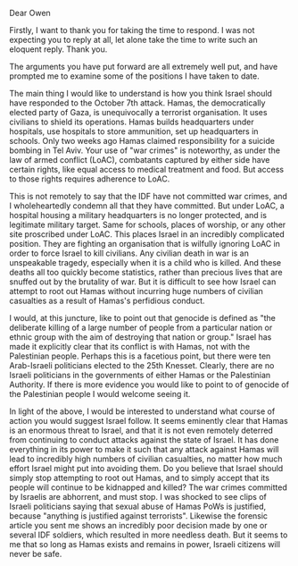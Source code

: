 Dear Owen

Firstly, I want to thank you for taking the time to respond. I was not expecting you to reply at all, let alone take the time to write such an eloquent reply. Thank you. 

The arguments you have put forward are all extremely well put, and have prompted me to examine some of the positions I have taken to date. 

The main thing I would like to understand is how you think Israel should have responded to the October 7th attack. Hamas, the democratically elected party of Gaza, is unequivocally a terrorist organisation. It uses civilians to shield its operations. Hamas builds headquarters under hospitals, use hospitals to store ammunition, set up headquarters in schools. Only two weeks ago Hamas claimed responsibility for a suicide bombing in Tel Aviv. Your use of "war crimes" is noteworthy, as under the law of armed conflict (LoAC), combatants captured by either side have certain rights, like equal access to medical treatment and food. But access to those rights requires adherence to LoAC. 

This is not remotely to say that the IDF have not committed war crimes, and I wholeheartedly condemn all that they have committed. But under LoAC, a hospital housing a military headquarters is no longer protected, and is legitimate military target. Same for schools, places of worship, or any other site proscribed under LoAC. This places Israel in an incredibly complicated position. They are fighting an organisation that is wilfully ignoring LoAC in order to force Israel to kill civilians. Any civilian death in war is an unspeakable tragedy, especially when it is a child who is killed. And these deaths all too quickly become statistics, rather than precious lives that are snuffed out by the brutality of war. But it is difficult to see how Israel can attempt to root out Hamas without incurring huge numbers of civilian casualties as a result of Hamas's perfidious conduct. 

I would, at this juncture, like to point out that genocide is defined as "the deliberate killing of a large number of people from a particular nation or ethnic group with the aim of destroying that nation or group." Israel has made it explicitly clear that its conflict is with Hamas, not with the Palestinian people. Perhaps this is a facetious point, but there were ten Arab-Israeli politicians elected to the 25th Knesset. Clearly, there are no Israeli politicians in the governments of either Hamas or the Palestinian Authority. If there is more evidence you would like to point to of genocide of the Palestinian people I would welcome seeing it. 

In light of the above, I would be interested to understand what course of action you would suggest Israel follow. It seems eminently clear that Hamas is an enormous threat to Israel, and that it is not even remotely deterred from continuing to conduct attacks against the state of Israel. It has done everything in its power to make it such that any attack against Hamas will lead to incredibly high numbers of civilian casualties, no matter how much effort Israel might put into avoiding them. Do you believe that Israel should simply stop attempting to root out Hamas, and to simply accept that its people will continue to be kidnapped and killed? The war crimes committed by Israelis are abhorrent, and must stop. I was shocked to see clips of Israeli politicians saying that sexual abuse of Hamas PoWs is justified, because "anything is justified against terrorists". Likewise the forensic article you sent me shows an incredibly poor decision made by one or several IDF soldiers, which resulted in more needless death. But it seems to me that so long as Hamas exists and remains in power, Israeli citizens will never be safe. 
